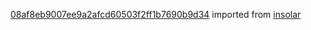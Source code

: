 [08af8eb9007ee9a2afcd60503f2ff1b7690b9d34](https://github.com/insolar/insolar/commit/08af8eb9007ee9a2afcd60503f2ff1b7690b9d34) imported from [insolar](https://github.com/insolar/insolar)
